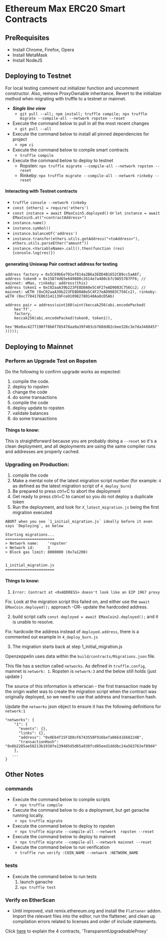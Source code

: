 # Ethereum Max ERC20 Smart Contracts

## PreRequisites
* Install Chrome, Firefox, Opera
* Install MetaMask
* Install NodeJS

## Deploying to Testnet
For local testing comment out initializer function and uncomment constructor. Also, remove ProxyOwnable inheritance. Revert to the initializer method when migrating with truffle to a testnet or mainnet. 

* **_Single line view_**
	* `git pull --all; npm install; truffle compile; npx truffle migrate --compile-all --network ropsten --reset`
* Execute the command below to pull in all the most recent changes
    * `git pull --all`
* Execute the command below to install all pinned dependencies for project
    * `npm ci`
* Execute the command below to compile smart contracts
    * `truffle compile`
* Execute the command below to deploy to testnet
    * Ropsten: `npx truffle migrate --compile-all --network ropsten --reset`
    * Rinkeby: `npx truffle migrate --compile-all --network rinkeby --reset`

#### Interacting with Testnet contracts
- `truffle console --network rinkeby`
- `const {ethers} = require('ethers')` 
- `const instance = await EMaxCoin5.deployed()` or `let instance = await EMaxCoin5.at("<contractAddress>")`
- `instance.name()`
- `instance.symbol()`
- `instance.balanceOf('address')`
- `instance.transfer(ethers.utils.getAddress("<toAddress>"), ethers.utils.parseEther("amount"))`
- `instance.<VariableName>.call().then(function (res) {console.log(res)})`

#### generating Uniswap Pair contract address for testing

```
address factory = 0x5C69bEe701ef814a2B6a3EDD4B1652CB9cc5aA6f;
address token0 = 0x15874d65e649880c2614e7a480cb7c9A55787FF6; // mainnet: eMax, rinkeby: address(this)
address token1 = 0xC02aaA39b223FE8D0A0e5C4F27eAD9083C756Cc2; // mainnet: wETH (0xC02aaA39b223FE8D0A0e5C4F27eAD9083C756Cc2), rinkeby: wETH (0xc778417E063141139Fce010982780140Aa0cD5Ab)

address pair = address(uint160(uint(keccak256(abi.encodePacked(
    hex'ff',
    factory,
    keccak256(abi.encodePacked(token0, token1)),
    hex'96e8ac4277198ff8b6f785478aa9a39f403cb768dd02cbee326c3e7da348845f'
)))));
```

## Deploying to Mainnet

### Perform an Upgrade Test on Ropsten

Do the following to confirm upgrade works as expected:
1. compile the code.
2. deploy to ropsten
3. change the code
4. do some transactions
5. compile the code
6. deploy update to ropsten
7. validate balances
8. do some transactions


#### Things to know:

This is straightforward because you are probably doing a `--reset` so it's a clean deployment, and all deployments are using the same compiler runs and addresses are properly cached.


### Upgrading on Production:
1. compile the code
2. Make a mental note of the latest migration script number (for example: `4` as defined as the latest migration script of `4_deploy_burn`)
3. Be prepared to press ctrl+C to abort the deployment
4. Get ready to press ctrl+C to cancel so you do not deploy a duplicate token
5. Run the deployment, and look for `X_latest_migration.js` being the first migration executed

```
ABORT when you see `1_initial_migration.js` ideally before it even says `Deploying`, as below
```


```
Starting migrations...
======================
> Network name:    'ropsten'
> Network id:      3
> Block gas limit: 8000000 (0x7a1200)


1_initial_migration.js
======================
```

#### Things to know:


1.  `Error: Contract at <0xADDRESS> doesn't look like an EIP 1967 proxy`

Fix:  Look at the migration script this failed on, and either use the `await EMaxCoin.deployed();` approach -OR- update the hardcoded address.

2.  build script calls `const deployed = await EMaxCoin2.deployed();` and it is unable to resolve.

Fix:  hardcode the address instead of `deployed.address`, there is a commented out example in `4_deploy_burn.js`


3.  The migration starts back at step 1_initial_migration.js

Openzeppelin uses data within the `build/contracts/Migrations.json` file.  

This file has a section called `networks`.  As defined in `truffle.config`, mainnet is `network: 1`.  Ropsten is `network:3` and the below still holds (just update )


The source of this information is etherscan - the first transaction made by the origin wallet was to create the migration script when the contract was originally deployed, so we need to use that address and transaction hash.

Update the `networks` json object to ensure it has the following definitions for `network:1`

```
"networks": {
    "1": {
      "events": {},
      "links": {},
      "address": "0x8E64f15F1D8cF6743558F916befa06E41E68224B",
      "transactionHash": "0x6b2285ae58213b1938fe139485d5d65a938fcd85eed1dddbc24a563763ef89d4"
    },
   ...
}
```


## Other Notes
### commands
* Execute the command below to compile scripts
    * `npx truffle compile`
* Execute the command below to do a deployment, but get ganache running locally.
    * `npx truffle migrate`
* Execute the command below to deploy to ropsten
    * `npx truffle migrate --compile-all --network  ropsten --reset`
* Execute the command below to deploy to mainnet
    * `npx truffle migrate --compile-all --network mainnet --reset`
* Execute the command below to run verification
    * `truffle run verify :COIN_NAME --network :NETWORK_NAME`
### tests
* Execute the command below to run tests
    1. launch ganache
    2. `npx truffle test`

### Verify on EtherScan
* Until improved, visit remix.ethereum.org and install the `Flattener` addon.  Import the relevant files into the editor, run the flattener, and clean up compilation errors related to licenses and order of include statements.

Click [here](https://docs.openzeppelin.com/upgrades-plugins/1.x/proxies#transparent-proxies-and-function-clashes)  to explain the 4 contracts, 'TransparentUpgradeableProxy'

